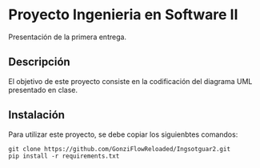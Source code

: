 # Proyecto Ingenieria en Software II

Presentación de la primera entrega.

## Descripción

El objetivo de este proyecto consiste en la codificación del diagrama UML presentado en clase.

## Instalación

Para utilizar este proyecto, se debe copiar los siguienbtes comandos:
```
git clone https://github.com/GonziFlowReloaded/Ingsotguar2.git
pip install -r requirements.txt
```


